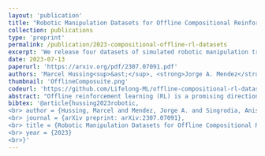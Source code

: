 ```yaml
---
layout: 'publication'
title: "Robotic Manipulation Datasets for Offline Compositional Reinforcement Learning"
collection: publications
type: 'preprint'
permalink: /publication/2023-compositional-offline-rl-datasets
excerpt: 'We release four datasets of simulated robotic manipulation trajectories for offline compositional reinforcement learning.'
date: 2023-07-13
paperurl: 'https://arxiv.org/pdf/2307.07091.pdf'
authors: 'Marcel Hussing<sup>&ast;</sup>, <strong>Jorge A. Mendez</strong><sup>&ast;</sup>, Anisha Singrodia, <a href="https://dekent.github.io">Cassandra Kent</a>, <a href="https://seas.upenn.edu/~eeaton/">Eric Eaton</a>'
thumbnail: 'OfflineComposuite.png'
codeurl: 'https://github.com/Lifelong-ML/offline-compositional-rl-datasets.git'
abstract: "Offline reinforcement learning (RL) is a promising direction that allows RL agents to pre-train on large datasets, avoiding the recurrence of expensive data collection. To advance the field, it is crucial to generate large-scale datasets. Compositional RL is particularly appealing for generating such large datasets, since 1) it permits creating many tasks from few components, 2) the task structure may enable trained agents to solve new tasks by combining relevant learned components, and 3) the compositional dimensions provide a notion of task relatedness. This paper provides four offline RL datasets for simulated robotic manipulation created using the 256 tasks from CompoSuite [Mendez et al., 2022a]. Each dataset is collected from an agent with a different degree of performance, and consists of 256 million transitions. We provide training and evaluation settings for assessing an agent's ability to learn compositional task policies. Our benchmarking experiments on each setting show that current offline RL methods can learn the training tasks to some extent and that compositional methods significantly outperform non-compositional methods. However, current methods are still unable to extract the tasks' compositional structure to generalize to unseen tasks, showing a need for further research in offline compositional RL."
bibtex: '@article{hussing2023robotic,
<br> author = {Hussing, Marcel and Mendez, Jorge A. and Singrodia, Anisha and Kent, Cassandra and Eaton, Eric},
<br> journal = {arXiv preprint: arXiv:2307.07091},
<br> title = {Robotic Manipulation Datasets for Offline Compositional Reinforcement Learning},
<br> year = {2023}
<br>}'
---
```

